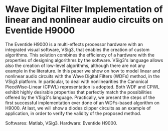 # Wave Digital Filter Implementation of linear and nonlinear audio circuits on Eventide H9000

The Eventide H9000 is a multi-effects processor hardware with an integrated visual software, VSig3, that enables the creation of custom algorithms. This solution combines the efficiency of a hardware with the properties of designing algorithms by the software. VSig3's language allows also the creation of low-level algorithms, although there are not any example in the literature.
In this paper we show on how to model linear and nonlinear audio circuits with the Wave Digital Filters (WDFs) method, in the VSig3 platform. In particular, to deal with nonlinearities the Canonical PieceWise-Linear (CPWL) representation is adopted. Both WDF and CPWL exhibit highly desirable properties that perfectly match the possibilities offered by the VSig3's language.
Practically, we present the steps of the first successful implementation ever done of an WDFs-based algorithm on H9000.
At last, we will show a diodes clipper circuits as an example of application, in order to verify the validity of the proposed method.

Softwares: Matlab, VSig3.
Hardware: Eventide H9000.
